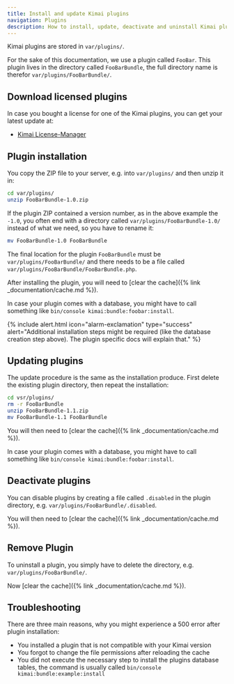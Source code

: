 ```yaml
---
title: Install and update Kimai plugins
navigation: Plugins
description: How to install, update, deactivate and uninstall Kimai plugins 
---
```


Kimai plugins are stored in `var/plugins/`.

For the sake of this documentation, we use a plugin called `FooBar`. 
This plugin lives in the directory called `FooBarBundle`, the full directory name is therefor `var/plugins/FooBarBundle/`.

## Download licensed plugins

In case you bought a license for one of the Kimai plugins, you can get your latest update at:

- [Kimai License-Manager](https://license.kimai.org/)

## Plugin installation

You copy the ZIP file to your server, e.g. into `var/plugins/` and then unzip it in:
```bash
cd var/plugins/
unzip FooBarBundle-1.0.zip
```

If the plugin ZIP contained a version number, as in the above example the `-1.0`, you often end with a directory 
called `var/plugins/FooBarBundle-1.0/` instead of what we need, so you have to rename it:
```bash
mv FooBarBundle-1.0 FooBarBundle
```

The final location for the plugin `FooBarBundle` must be `var/plugins/FooBarBundle/` and there needs to be a file called `var/plugins/FooBarBundle/FooBarBundle.php`.

After installing the plugin, you will need to [clear the cache]({% link _documentation/cache.md %}).

In case your plugin comes with a database, you might have to call something like `bin/console kimai:bundle:foobar:install`.

{% include alert.html icon="alarm-exclamation" type="success" alert="Additional installation steps might be required (like the database creation step above). The plugin specific docs will explain that." %}

## Updating plugins

The update procedure is the same as the installation produce. First delete the existing plugin directory, then repeat the installation:

```bash
cd vsr/plugins/
rm -r FooBarBundle
unzip FooBarBundle-1.1.zip
mv FooBarBundle-1.1 FooBarBundle
```

You will then need to [clear the cache]({% link _documentation/cache.md %}). 

In case your plugin comes with a database, you might have to call something like `bin/console kimai:bundle:foobar:install`.

## Deactivate plugins

You can disable plugins by creating a file called `.disabled` in the plugin directory, e.g. `var/plugins/FooBarBundle/.disabled`.

You will then need to [clear the cache]({% link _documentation/cache.md %}).

## Remove Plugin

To uninstall a plugin, you simply have to delete the directory, e.g. `var/plugins/FooBarBundle/`.

Now [clear the cache]({% link _documentation/cache.md %}).

## Troubleshooting

There are three main reasons, why you might experience a 500 error after plugin installation:

- You installed a plugin that is not compatible with your Kimai version
- You forgot to change the file permissions after reloading the cache
- You did not execute the necessary step to install the plugins database tables, the command is usually called `bin/console kimai:bundle:example:install` 
